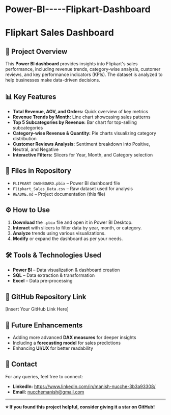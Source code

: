 # Power-BI-----Flipkart-Dashboard

# Flipkart Sales Dashboard

## 📌 Project Overview
This **Power BI dashboard** provides insights into Flipkart's sales performance, including revenue trends, category-wise analysis, customer reviews, and key performance indicators (KPIs). The dataset is analyzed to help businesses make data-driven decisions.

## 📊 Key Features
- **Total Revenue, AOV, and Orders:** Quick overview of key metrics
- **Revenue Trends by Month:** Line chart showcasing sales patterns
- **Top 5 Subcategories by Revenue:** Bar chart for top-selling subcategories
- **Category-wise Revenue & Quantity:** Pie charts visualizing category distribution
- **Customer Reviews Analysis:** Sentiment breakdown into Positive, Neutral, and Negative
- **Interactive Filters:** Slicers for Year, Month, and Category selection

## 📁 Files in Repository
- `FLIPKART DASHBOARD.pbix` – Power BI dashboard file
- `Flipkart_Sales_Data.csv` – Raw dataset used for analysis
- `README.md` – Project documentation (this file)

## ⚙️ How to Use
1. **Download** the `.pbix` file and open it in Power BI Desktop.
2. **Interact** with slicers to filter data by year, month, or category.
3. **Analyze** trends using various visualizations.
4. **Modify** or expand the dashboard as per your needs.

## 🛠 Tools & Technologies Used
- **Power BI** – Data visualization & dashboard creation
- **SQL** – Data extraction & transformation
- **Excel** – Data pre-processing

## 📎 GitHub Repository Link
[Insert Your GitHub Link Here]

## 🚀 Future Enhancements
- Adding more advanced **DAX measures** for deeper insights
- Including a **forecasting model** for sales predictions
- Enhancing **UI/UX** for better readability

## 📩 Contact
For any queries, feel free to connect:
- **LinkedIn:** https://www.linkedin.com/in/manish-nucche-3b3a93308/
- **Email:** nucchemanish@gmail.com

---
**⭐ If you found this project helpful, consider giving it a star on GitHub!**

